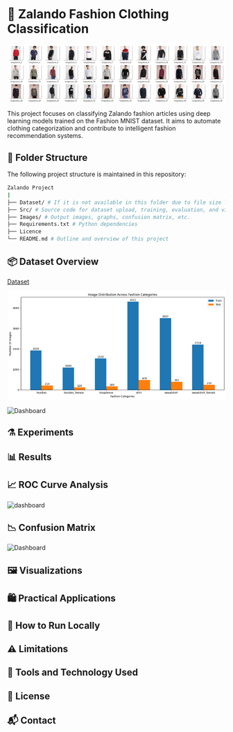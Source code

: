 # 👗 Zalando Fashion Clothing Classification  

![Dashboard](https://github.com/ShaikhBorhanUddin/Fashion-Image-Classification-Project/blob/main/Images/zalando_title.png?raw=true)

This project focuses on classifying Zalando fashion articles using deep learning models trained on the Fashion MNIST dataset. It aims to automate clothing categorization and contribute to intelligent fashion recommendation systems.


## 📂 Folder Structure  
The following project structure is maintained in this repository:  
```bash
Zalando Project
|
├── Dataset/ # If it is not available in this folder due to file size limitation of Github, please follow the Colab or Kaggle link
├── Src/ # Source code for dataset upload, training, evaluation, and visualization for every model used
├── Images/ # Output images, graphs, confusion matrix, etc.
├── Requirements.txt # Python dependencies
├── Licence
└── README.md # Outline and overview of this project
```
## 📦 Dataset Overview  
[Dataset](https://www.kaggle.com/datasets/dqmonn/zalando-store-crawl)

![Dashboard](https://github.com/ShaikhBorhanUddin/Fashion-Image-Classification-Project/blob/main/Images/dataset_image_distribution.png?raw=true)

![Dashboard](https://github.com/ShaikhBorhanUddin/Zalando-Fashion-Clothing-Classification/blob/main/Images/Zalando_dataset_sample.png?raw=true)  

## ⚗️ Experiments

## 📊 Results

## 📈 ROC Curve Analysis  
![dashboard](https://github.com/ShaikhBorhanUddin/Zalando-Fashion-Clothing-Classification/blob/main/Images/Zalando_ROC.png?raw=true)

## 📉 Confusion Matrix  
![Dashboard](https://github.com/ShaikhBorhanUddin/Zalando-Fashion-Clothing-Classification/blob/main/Images/Zalando_CM.png?raw=true)

## 🖼️ Visualizations

## 🛍️ Practical Applications

## 🧪 How to Run Locally

## ⚠️ Limitations

## 🧰 Tools and Technology Used

## 📄 License

## 📬 Contact



